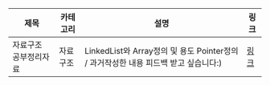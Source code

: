 | 제목                  | 카테고리 | 설명                                                                                | 링크                                                   |
| --------------------- | -------- | ----------------------------------------------------------------------------------- | ------------------------------------------------------ |
| 자료구조 공부정리자료 | 자료구조 | LinkedList와 Array정의 및 용도 Pointer정의 / 과거작성한 내용 피드백 받고 싶습니다:) | [링크](https://foxvox.tistory.com/126?category=948067) |
